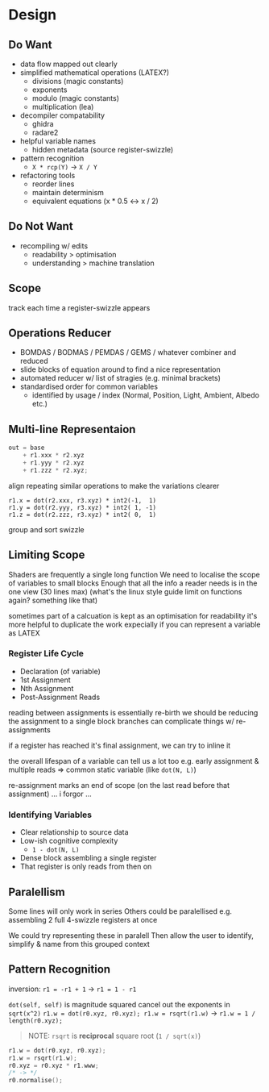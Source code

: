 # Design
## Do Want
 * data flow mapped out clearly
 * simplified mathematical operations (LATEX?)
   - divisions (magic constants)
   - exponents
   - modulo (magic constants)
   - multiplication (lea)
 * decompiler compatability
   - ghidra
   - radare2
 * helpful variable names
   - hidden metadata (source register-swizzle)
 * pattern recognition
   - `X * rcp(Y)` -> `X / Y`
 * refactoring tools
   - reorder lines
   - maintain determinism
   - equivalent equations (x * 0.5 <-> x / 2)

## Do Not Want
 * recompiling w/ edits
   - readability > optimisation
   - understanding > machine translation


## Scope
track each time a register-swizzle appears


## Operations Reducer
 * BOMDAS / BODMAS / PEMDAS / GEMS / whatever combiner and reduced
 * slide blocks of equation around to find a nice representation
 * automated reducer w/ list of stragies (e.g. minimal brackets)
 * standardised order for common variables
   - identified by usage / index (Normal, Position, Light, Ambient, Albedo etc.)

## Multi-line Representaion
```c++
out = base
    + r1.xxx * r2.xyz
    + r1.yyy * r2.xyz
    + r1.zzz * r2.xyz;
```

align repeating similar operations to make the variations clearer
```
r1.x = dot(r2.xxx, r3.xyz) * int2(-1,  1)
r1.y = dot(r2.yyy, r3.xyz) * int2( 1, -1)
r1.z = dot(r2.zzz, r3.xyz) * int2( 0,  1)
```

group and sort swizzle


## Limiting Scope
Shaders are frequently a single long function
We need to localise the scope of variables to small blocks
Enough that all the info a reader needs is in the one view (30 lines max)
(what's the linux style guide limit on functions again? something like that)

sometimes part of a calcuation is kept as an optimisation
for readability it's more helpful to duplicate the work
expecially if you can represent a variable as LATEX


### Register Life Cycle
 * Declaration (of variable)
 * 1st Assignment
 * Nth Assignment
 * Post-Assignment Reads

reading between assignments is essentially re-birth
we should be reducing the assignment to a single block
branches can complicate things w/ re-assignments

if a register has reached it's final assignment, we can try to inline it

the overall lifespan of a variable can tell us a lot too
e.g. early assignment & multiple reads => common static variable (like `dot(N, L)`)

re-assignment marks an end of scope (on the last read before that assignment)
... i forgor ...

### Identifying Variables
 * Clear relationship to source data
 * Low-ish cognitive complexity
   - `1 - dot(N, L)`
 * Dense block assembling a single register
 * That register is only reads from then on


## Paralellism
Some lines will only work in series
Others could be paralellised
e.g. assembling 2 full 4-swizzle registers at once

We could try representing these in paralell
Then allow the user to identify, simplify & name from this grouped context


## Pattern Recognition
inversion:
`r1 = -r1 + 1` -> `r1 = 1 - r1`

`dot(self, self)` is magnitude squared
cancel out the exponents in `sqrt(x^2)`
`r1.w = dot(r0.xyz, r0.xyz); r1.w = rsqrt(r1.w)` -> `r1.w = 1 / length(r0.xyz);`

> NOTE: `rsqrt` is **reciprocal** square root (`1 / sqrt(x)`)

```c++
r1.w = dot(r0.xyz, r0.xyz);
r1.w = rsqrt(r1.w);
r0.xyz = r0.xyz * r1.www;
/* -> */
r0.normalise();
```
